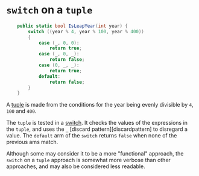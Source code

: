 # `switch` on a `tuple`

```csharp
    public static bool IsLeapYear(int year) {
        switch ((year % 4, year % 100, year % 400))
        {
            case (_, 0, 0):
                return true;
            case (_, 0, _):
                return false;
            case (0, _, _):
                return true;
            default:
                return false;
        }
    }
```

A [tuple][tuple] is made from the conditions for the year being evenly divisible by `4`, `100` and `400`.

The `tuple` is tested in a [switch][switch].
It checks the values of the expressions in the `tuple`, and uses the `_` [discard pattern][discardpattern] to disregard a value.
The `default` arm of the `switch` returns `false` when none of the previous ams match.

Although some may consider it to be a more "functional" approach, the `switch` on a `tuple` approach is somewhat more verbose than other approaches,
and may also be considered less readable.
 
[tuple]: https://learn.microsoft.com/en-us/dotnet/csharp/language-reference/builtin-types/value-tuples
[switch]: https://learn.microsoft.com/en-us/dotnet/csharp/language-reference/statements/selection-statements#the-switch-statement
